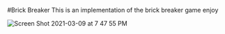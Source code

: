 #Brick Breaker
This is an implementation of the brick breaker game
enjoy

![Screen Shot 2021-03-09 at 7 47 55 PM](https://user-images.githubusercontent.com/60411117/110507058-ba4cfe80-8110-11eb-9c36-e7a59b83ba99.png)
